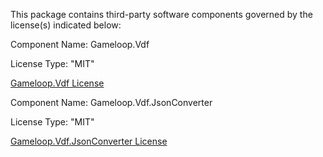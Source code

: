 This package contains third-party software components governed by the license(s) indicated below:

Component Name: Gameloop.Vdf

License Type: "MIT"

[Gameloop.Vdf License](https://github.com/shravan2x/Gameloop.Vdf/blob/ed8dfe254771706c489bee33267f25e521d55ba7/LICENSE)

Component Name: Gameloop.Vdf.JsonConverter

License Type: "MIT"

[Gameloop.Vdf.JsonConverter License](https://github.com/shravan2x/Gameloop.Vdf.JsonConverter/blob/f4fa862e8a3cdff17d73e9e862e965ef2efe209d/LICENSE)
